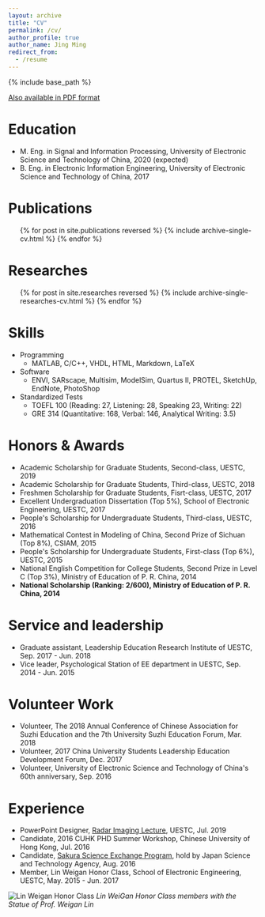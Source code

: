 ```yaml
---
layout: archive
title: "CV"
permalink: /cv/
author_profile: true
author_name: Jing Ming
redirect_from:
  - /resume
---
```


{% include base_path %}

[Also available in PDF format](https://github.com/JingMing2019/CurriculumVitae/raw/master/cv_JingMing.pdf)

Education
======
* M. Eng. in Signal and Information Processing, University of Electronic Science and Technology of China, 2020 (expected)
* B. Eng. in Electronic Information Engineering, University of Electronic Science and Technology of China, 2017

Publications
======
  <ul>{% for post in site.publications reversed %}
    {% include archive-single-cv.html %}
  {% endfor %}</ul>

Researches
======
  <ul>{% for post in site.researches reversed %}
    {% include archive-single-researches-cv.html %}
  {% endfor %}</ul>

Skills
======
* Programming
  * MATLAB, C/C++, VHDL, HTML, Markdown, LaTeX
* Software
  * ENVI, SARscape, Multisim, ModelSim, Quartus II, PROTEL, SketchUp, EndNote, PhotoShop
* Standardized Tests
  * TOEFL 100 (Reading: 27, Listening: 28, Speaking 23, Writing: 22)
  * GRE 314 (Quantitative: 168, Verbal: 146, Analytical Writing: 3.5)

Honors & Awards
======
* Academic Scholarship for Graduate Students, Second-class, UESTC, 2019
* Academic Scholarship for Graduate Students, Third-class, UESTC, 2018
* Freshmen Scholarship for Graduate Students, Fisrt-class, UESTC, 2017
* Excellent Undergraduation Dissertation (Top 5%), School of Electronic Engineering, UESTC, 2017
* People's Scholarship for Undergraduate Students, Third-class, UESTC, 2016
* Mathematical Contest in Modeling of China, Second Prize of Sichuan (Top 8%), CSIAM, 2015
* People's Scholarship for Undergraduate Students, First-class (Top 6%), UESTC, 2015
* National English Competition for College Students, Second Prize in Level C (Top 3%), Ministry of Education of P. R. China, 2014
* **National Scholarship (Ranking: 2/600), Ministry of Education of P. R. China, 2014**

Service and leadership
======
* Graduate assistant, Leadership Education Research Institute of UESTC, Sep. 2017 - Jun. 2018
* Vice leader, Psychological Station of EE department in UESTC, Sep. 2014 - Jun. 2015

Volunteer Work
======
* Volunteer, The 2018 Annual Conference of Chinese Association for Suzhi Education and the 7th University Suzhi Education Forum, Mar. 2018
* Volunteer, 2017 China University Students Leadership Education Development Forum, Dec. 2017
* Volunteer, University of Electronic Science and Technology of China's 60th anniversary, Sep. 2016

Experience
======
* PowerPoint Designer, [Radar Imaging Lecture](/files/Radar-Imaging-Lecture.pdf), UESTC, Jul. 2019
* Candidate, 2016 CUHK PHD Summer Workshop, Chinese University of Hong Kong, Jul. 2016
* Candidate, [Sakura Science Exchange Program](https://ssp.jst.go.jp/EN/outline/index.html), hold by Japan Science and Technology Agency, Aug. 2016
* Member, Lin Weigan Honor Class, School of Electronic Engineering, UESTC, May. 2015 - Jun. 2017

![Lin Weigan Honor Class](/images/cv-linweigan-honor-class.jpg)
_Lin WeiGan Honor Class members with the Statue of Prof. Weigan Lin_